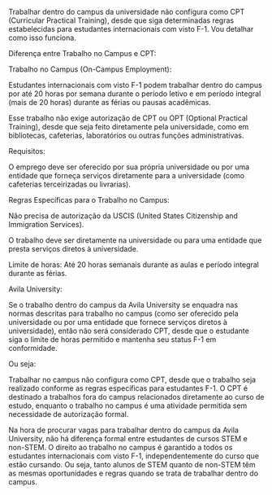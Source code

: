 Trabalhar dentro do campus da universidade não configura como CPT (Curricular Practical Training), desde que siga determinadas regras estabelecidas para estudantes internacionais com visto F-1. Vou detalhar como isso funciona.

  
Diferença entre Trabalho no Campus e CPT:

Trabalho no Campus (On-Campus Employment):

Estudantes internacionais com visto F-1 podem trabalhar dentro do campus por até 20 horas por semana durante o período letivo e em período integral (mais de 20 horas) durante as férias ou pausas acadêmicas.

Esse trabalho não exige autorização de CPT ou OPT (Optional Practical Training), desde que seja feito diretamente pela universidade, como em bibliotecas, cafeterias, laboratórios ou outras funções administrativas.

Requisitos:

O emprego deve ser oferecido por sua própria universidade ou por uma entidade que forneça serviços diretamente para a universidade (como cafeterias terceirizadas ou livrarias).

  

Regras Específicas para o Trabalho no Campus:

Não precisa de autorização da USCIS (United States Citizenship and Immigration Services).

O trabalho deve ser diretamente na universidade ou para uma entidade que presta serviços diretos à universidade.

Limite de horas: Até 20 horas semanais durante as aulas e período integral durante as férias.

Avila University:

Se o trabalho dentro do campus da Avila University se enquadra nas normas descritas para trabalho no campus (como ser oferecido pela universidade ou por uma entidade que fornece serviços diretos à universidade), então não será considerado CPT, desde que o estudante siga o limite de horas permitido e mantenha seu status F-1 em conformidade.

  

Ou seja:

Trabalhar no campus não configura como CPT, desde que o trabalho seja realizado conforme as regras específicas para estudantes F-1. O CPT é destinado a trabalhos fora do campus relacionados diretamente ao curso de estudo, enquanto o trabalho no campus é uma atividade permitida sem necessidade de autorização formal.



Na hora de procurar vagas para trabalhar dentro do campus da Avila University, não há diferença formal entre estudantes de cursos STEM e non-STEM. O direito ao trabalho no campus é garantido a todos os estudantes internacionais com visto F-1, independentemente do curso que estão cursando. Ou seja, tanto alunos de STEM quanto de non-STEM têm as mesmas oportunidades e regras quando se trata de trabalhar dentro do campus.
